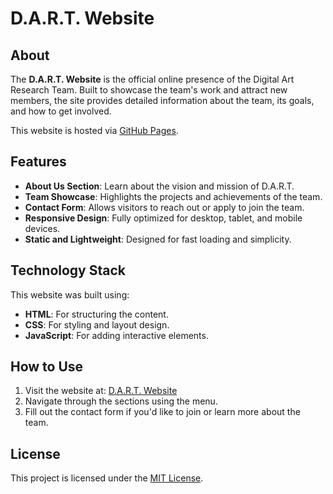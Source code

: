 # D.A.R.T. Website

## About
The **D.A.R.T. Website** is the official online presence of the Digital Art Research Team. Built to showcase the team's work and attract new members, the site provides detailed information about the team, its goals, and how to get involved. 

This website is hosted via [GitHub Pages](https://celul123.github.io/D.A.R.T./).

## Features
- **About Us Section**: Learn about the vision and mission of D.A.R.T.
- **Team Showcase**: Highlights the projects and achievements of the team.
- **Contact Form**: Allows visitors to reach out or apply to join the team.
- **Responsive Design**: Fully optimized for desktop, tablet, and mobile devices.
- **Static and Lightweight**: Designed for fast loading and simplicity.

## Technology Stack
This website was built using:
- **HTML**: For structuring the content.
- **CSS**: For styling and layout design.
- **JavaScript**: For adding interactive elements.

## How to Use
1. Visit the website at: [D.A.R.T. Website](https://celul123.github.io/D.A.R.T./)
2. Navigate through the sections using the menu.
3. Fill out the contact form if you'd like to join or learn more about the team.

## License
This project is licensed under the [MIT License](LICENSE).

